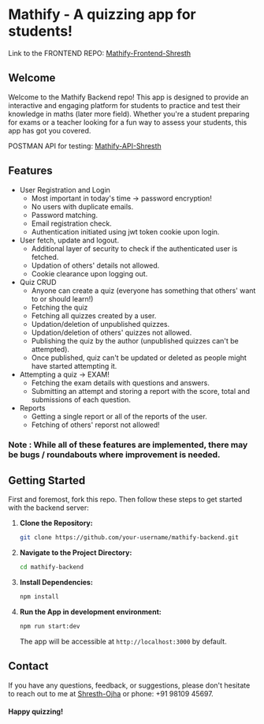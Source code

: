 # Mathify - A quizzing app for students!
Link to the FRONTEND REPO: [Mathify-Frontend-Shresth](https://github.com/Shresth-Ojha/mathify-frontend)
## Welcome
Welcome to the Mathify Backend repo! This app is designed to provide an interactive and engaging platform for students to practice and test their knowledge in maths (later more field). Whether you're a student preparing for exams or a teacher looking for a fun way to assess your students, this app has got you covered.

POSTMAN API for testing: [Mathify-API-Shresth](https://documenter.getpostman.com/view/23647766/2s9YyvBL9T)

## Features
* User Registration and Login
  - Most important in today's time -> password encryption!
  - No users with duplicate emails.
  - Password matching.
  - Email registration check.
  - Authentication initiated using jwt token cookie upon login.
* User fetch, update and logout.
  - Additional layer of security to check if the authenticated user is fetched.
  - Updation of others' details not allowed.
  - Cookie clearance upon logging out.
* Quiz CRUD
  - Anyone can create a quiz (everyone has something that others' want to or should learn!)
  - Fetching the quiz
  - Fetching all quizzes created by a user.
  - Updation/deletion of unpublished quizzes.
  - Updation/deletion of others' quizzes not allowed.
  - Publishing the quiz by the author (unpublished quizzes can't be attempted).
  - Once published, quiz can't be updated or deleted as people might have started attempting it.
* Attempting a quiz -> EXAM!
  - Fetching the exam details with questions and answers.
  - Submitting an attempt and storing a report with the score, total and submissions of each question.
* Reports
  - Getting a single report or all of the reports of the user.
  - Fetching of others' reporst not allowed!
 
### Note : While all of these features are implemented, there may be bugs / roundabouts where improvement is needed.

## Getting Started
First and foremost, fork this repo. Then follow these steps to get started with the backend server:

1. **Clone the Repository:**
   ```bash
   git clone https://github.com/your-username/mathify-backend.git
   ```

2. **Navigate to the Project Directory:**
   ```bash
   cd mathify-backend
   ```

3. **Install Dependencies:**
   ```bash
   npm install
   ```

4. **Run the App in development environment:**
   ```bash
   npm run start:dev
   ```
   The app will be accessible at `http://localhost:3000` by default.

## Contact
If you have any questions, feedback, or suggestions, please don't hesitate to reach out to me at [Shresth-Ojha](mailto:shresthojha.iitdelhi@gmail.com) or phone: +91 98109 45697.

#### Happy quizzing!
